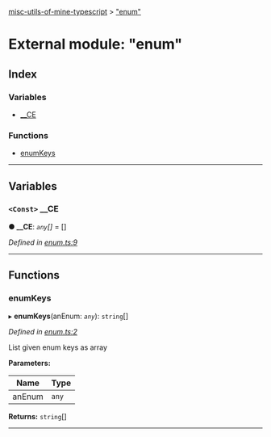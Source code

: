 [misc-utils-of-mine-typescript](../README.md) > ["enum"](../modules/_enum_.md)

# External module: "enum"

## Index

### Variables

* [__CE](_enum_.md#__ce)

### Functions

* [enumKeys](_enum_.md#enumkeys)

---

## Variables

<a id="__ce"></a>

### `<Const>` __CE

**● __CE**: *`any`[]* =  []

*Defined in [enum.ts:9](https://github.com/cancerberoSgx/misc-utils-of-mine/blob/d172c0e/misc-utils-of-mine-typescript/src/enum.ts#L9)*

___

## Functions

<a id="enumkeys"></a>

###  enumKeys

▸ **enumKeys**(anEnum: *`any`*): `string`[]

*Defined in [enum.ts:2](https://github.com/cancerberoSgx/misc-utils-of-mine/blob/d172c0e/misc-utils-of-mine-typescript/src/enum.ts#L2)*

List given enum keys as array

**Parameters:**

| Name | Type |
| ------ | ------ |
| anEnum | `any` |

**Returns:** `string`[]

___

